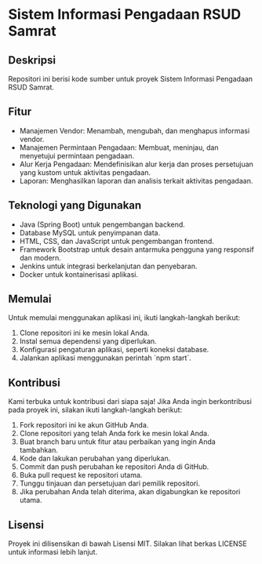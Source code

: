 <!DOCTYPE html>
<html>

<head>
  <title>Sistem Informasi Pengadaan RSUD Samrat</title>
</head>

<body>
  <h1>Sistem Informasi Pengadaan RSUD Samrat</h1>

<h2>Deskripsi</h2>
  <p>Repositori ini berisi kode sumber untuk proyek Sistem Informasi Pengadaan RSUD Samrat.</p>

<h2>Fitur</h2>
  <ul>
    <li>Manajemen Vendor: Menambah, mengubah, dan menghapus informasi vendor.</li>
    <li>Manajemen Permintaan Pengadaan: Membuat, meninjau, dan menyetujui permintaan pengadaan.</li>
    <li>Alur Kerja Pengadaan: Mendefinisikan alur kerja dan proses persetujuan yang kustom untuk aktivitas pengadaan.</li>
    <li>Laporan: Menghasilkan laporan dan analisis terkait aktivitas pengadaan.</li>
  </ul>

<h2>Teknologi yang Digunakan</h2>
  <ul>
    <li>Java (Spring Boot) untuk pengembangan backend.</li>
    <li>Database MySQL untuk penyimpanan data.</li>
    <li>HTML, CSS, dan JavaScript untuk pengembangan frontend.</li>
    <li>Framework Bootstrap untuk desain antarmuka pengguna yang responsif dan modern.</li>
    <li>Jenkins untuk integrasi berkelanjutan dan penyebaran.</li>
    <li>Docker untuk kontainerisasi aplikasi.</li>
  </ul>

<h2>Memulai</h2>
  <p>Untuk memulai menggunakan aplikasi ini, ikuti langkah-langkah berikut:</p>
  <ol>
    <li>Clone repositori ini ke mesin lokal Anda.</li>
    <li>Instal semua dependensi yang diperlukan.</li>
    <li>Konfigurasi pengaturan aplikasi, seperti koneksi database.</li>
    <li>Jalankan aplikasi menggunakan perintah `npm start`.</li>
  </ol>

<h2>Kontribusi</h2>
  <p>Kami terbuka untuk kontribusi dari siapa saja! Jika Anda ingin berkontribusi pada proyek ini, silakan ikuti langkah-langkah berikut:</p>
  <ol>
    <li>Fork repositori ini ke akun GitHub Anda.</li>
    <li>Clone repositori yang telah Anda fork ke mesin lokal Anda.</li>
    <li>Buat branch baru untuk fitur atau perbaikan yang ingin Anda tambahkan.</li>
    <li>Kode dan lakukan perubahan yang diperlukan.</li>
    <li>Commit dan push perubahan ke repositori Anda di GitHub.</li>
    <li>Buka pull request ke repositori utama.</li>
    <li>Tunggu tinjauan dan persetujuan dari pemilik repositori.</li>
    <li>Jika perubahan Anda telah diterima, akan digabungkan ke repositori utama.</li>
  </ol>

<h2>Lisensi</h2>
  <p>Proyek ini dilisensikan di bawah Lisensi MIT. Silakan lihat berkas LICENSE untuk informasi lebih lanjut.</p>
</body>

</html>
